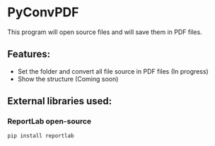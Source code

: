 # PyConvPDF
This program will open source files and will save them in PDF files.
## Features:
* Set the folder and convert all file source in PDF files (In progress)
* Show the structure (Coming soon)

## External libraries used:
### ReportLab open-source
```
pip install reportlab
```

